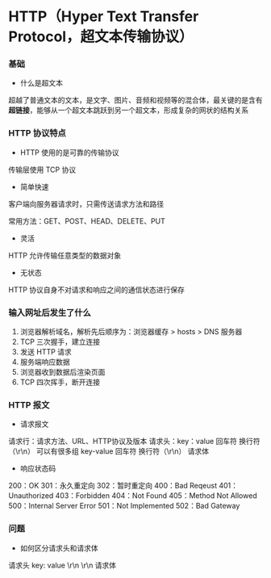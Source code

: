 # HTTP（Hyper Text Transfer Protocol，超文本传输协议）


### 基础

* 什么是超文本

超越了普通文本的文本，是文字、图片、音频和视频等的混合体，最关键的是含有**超链接**，能够从一个超文本跳跃到另一个超文本，形成复杂的网状的结构关系


### HTTP 协议特点

* HTTP 使用的是可靠的传输协议

传输层使用 TCP 协议


* 简单快速

客户端向服务器请求时，只需传送请求方法和路径

常用方法：GET、POST、HEAD、DELETE、PUT


* 灵活

HTTP 允许传输任意类型的数据对象


* 无状态

HTTP 协议自身不对请求和响应之间的通信状态进行保存


### 输入网址后发生了什么

1. 浏览器解析域名，解析先后顺序为：浏览器缓存 > hosts > DNS 服务器
2. TCP 三次握手，建立连接
3. 发送 HTTP 请求
4. 服务端响应数据
5. 浏览器收到数据后渲染页面
6. TCP 四次挥手，断开连接


### HTTP 报文

* 请求报文

请求行：请求方法、URL、HTTP协议及版本
请求头：key：value 回车符 换行符（\r\n）
       可以有很多组 key-value 
回车符 换行符（\r\n）
请求体


* 响应状态码

200：OK
301：永久重定向
302：暂时重定向
400：Bad Reqeust
401：Unauthorized
403：Forbidden
404：Not Found
405：Method Not Allowed
500：Internal Server Error
501：Not Implemented
502：Bad Gateway


### 问题

* 如何区分请求头和请求体

请求头 key: value \r\n
\r\n
请求体
